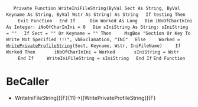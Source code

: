 &nbsp;&nbsp;&nbsp;&nbsp;
`Private Function WriteIniFileString(ByVal Sect As String, ByVal Keyname As String, ByVal Wstr As String) As String`
&nbsp;&nbsp;&nbsp;&nbsp;`If testing Then`
&nbsp;&nbsp;&nbsp;&nbsp;&nbsp;&nbsp;&nbsp;&nbsp;`Exit Function`
&nbsp;&nbsp;&nbsp;&nbsp;`End If`
&nbsp;&nbsp;&nbsp;&nbsp;
&nbsp;&nbsp;&nbsp;&nbsp;`Dim Worked As Long`
&nbsp;&nbsp;&nbsp;&nbsp;`Dim iNoOfCharInIni As Integer: iNoOfCharInIni = 0`
&nbsp;&nbsp;&nbsp;&nbsp;`Dim sIniString As String: sIniString = ""`
&nbsp;&nbsp;&nbsp;&nbsp;`If Sect = "" Or Keyname = "" Then`
&nbsp;&nbsp;&nbsp;&nbsp;&nbsp;&nbsp;&nbsp;&nbsp;`MsgBox "Section Or Key To Write Not Specified !!!", vbExclamation, "INI"`
&nbsp;&nbsp;&nbsp;&nbsp;`Else`
&nbsp;&nbsp;&nbsp;&nbsp;&nbsp;&nbsp;&nbsp;&nbsp;`Worked = `[`WritePrivateProfileString`](WritePrivateProfileString)`(Sect, Keyname, Wstr, IniFileName)`
&nbsp;&nbsp;&nbsp;&nbsp;&nbsp;&nbsp;&nbsp;&nbsp;`If Worked Then`
&nbsp;&nbsp;&nbsp;&nbsp;&nbsp;&nbsp;&nbsp;&nbsp;&nbsp;&nbsp;&nbsp;&nbsp;`iNoOfCharInIni = Worked`
&nbsp;&nbsp;&nbsp;&nbsp;&nbsp;&nbsp;&nbsp;&nbsp;&nbsp;&nbsp;&nbsp;&nbsp;`sIniString = Wstr`
&nbsp;&nbsp;&nbsp;&nbsp;&nbsp;&nbsp;&nbsp;&nbsp;`End If`
&nbsp;&nbsp;&nbsp;&nbsp;&nbsp;&nbsp;&nbsp;&nbsp;`WriteIniFileString = sIniString`
&nbsp;&nbsp;&nbsp;&nbsp;`End If`
`End Function`


# BeCaller
- WriteIniFileString]]{F}(11)->[[WritePrivateProfileString]]{F}

